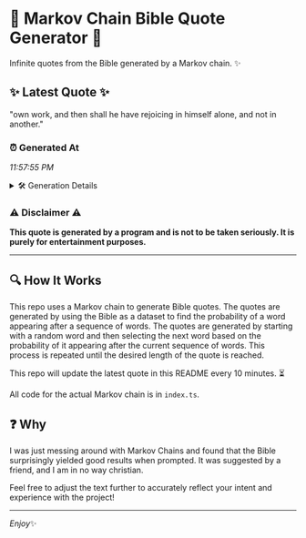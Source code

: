 # 📖 Markov Chain Bible Quote Generator 📖

Infinite quotes from the Bible generated by a Markov chain. ✨

## ✨ Latest Quote ✨
"own work, and then shall he have rejoicing in himself alone, and not in another."

### ⏰ Generated At
*11:57:55 PM*

<details>
    <summary>🛠️ Generation Details</summary>
    <p>
        <strong>🌱 Seed:</strong> own<br>
        <strong>🔄 Iterations:</strong> 14<br>
        <strong>📜 Context History:</strong><br>[ own ]: work,<br>[ own, work, ]: and<br>[ own, work,, and ]: then<br>[ own, work,, and, then ]: shall<br>[ own, work,, and, then, shall ]: he<br>[ own, work,, and, then, shall, he ]: have<br>[ work,, and, then, shall, he, have ]: rejoicing<br>[ and, then, shall, he, have, rejoicing ]: in<br>[ then, shall, he, have, rejoicing, in ]: himself<br>[ shall, he, have, rejoicing, in, himself ]: alone,<br>[ he, have, rejoicing, in, himself, alone, ]: and<br>[ have, rejoicing, in, himself, alone,, and ]: not<br>[ rejoicing, in, himself, alone,, and, not ]: in<br>[ in, himself, alone,, and, not, in ]: another.<br>
    </p>
</details>

### ⚠️ Disclaimer ⚠️
**This quote is generated by a program and is not to be taken seriously. It is purely for entertainment purposes.**

---

## 🔍 How It Works

This repo uses a Markov chain to generate Bible quotes. The quotes are generated by using the Bible as a dataset to find the probability of a word appearing after a sequence of words. The quotes are generated by starting with a random word and then selecting the next word based on the probability of it appearing after the current sequence of words. This process is repeated until the desired length of the quote is reached.

This repo will update the latest quote in this README every 10 minutes. ⏳

All code for the actual Markov chain is in `index.ts`.

## ❓ Why

I was just messing around with Markov Chains and found that the Bible surprisingly yielded good results when prompted. 
It was suggested by a friend, and I am in no way christian.

Feel free to adjust the text further to accurately reflect your intent and experience with the project!

---

*Enjoy*✨
